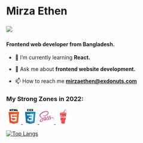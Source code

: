 # Mirza Ethen
### ![](https://img.shields.io/badge/Also%20known%20as-Mirza%20Monirul%20Alam-blue)
#### Frontend web developer from Bangladesh.



- 🌱 I’m currently learning **React.**

- 💬 Ask me about **frontend website development.**

- 📫 How to reach me **mirzaethen@exdonuts.com**


<!-- Strong Zones -->
<h3 align="left">My Strong Zones in 2022:</h3>
<p align="left"> 
  <a href="https://www.w3.org/html/" target="_blank" rel="noreferrer"> 
    <img src="https://raw.githubusercontent.com/devicons/devicon/master/icons/html5/html5-original-wordmark.svg" alt="html5" width="40" height="40"/> </a> 
  <a href="https://www.w3schools.com/css/" target="_blank" rel="noreferrer"> 
    <img src="https://raw.githubusercontent.com/devicons/devicon/master/icons/css3/css3-original-wordmark.svg" alt="css3" width="40" height="40"/> </a> 
  <a href="https://sass-lang.com" target="_blank" rel="noreferrer"> 
    <img src="https://raw.githubusercontent.com/devicons/devicon/master/icons/sass/sass-original.svg" alt="sass" width="40" height="40"/> </a> 
  <a href="https://gulpjs.com" target="_blank" rel="noreferrer"> 
    <img src="https://raw.githubusercontent.com/devicons/devicon/master/icons/gulp/gulp-plain.svg" alt="gulp" width="40" height="40"/> </a> 
</p>

[![Top Langs](https://github-readme-stats.vercel.app/api/top-langs/?username=ethenpage)](https://github.com/anuraghazra/github-readme-stats)
